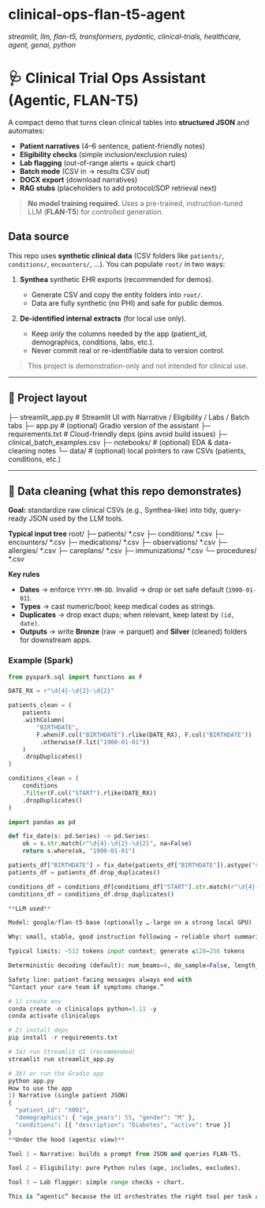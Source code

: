 # clinical-ops-flan-t5-agent
_streamlit, llm, flan-t5, transformers, pydantic, clinical-trials, healthcare, agent, genai, python_

# 🩺 Clinical Trial Ops Assistant (Agentic, FLAN-T5)

A compact demo that turns clean clinical tables into **structured JSON** and automates:

- **Patient narratives** (4–6 sentence, patient-friendly notes)
- **Eligibility checks** (simple inclusion/exclusion rules)
- **Lab flagging** (out-of-range alerts + quick chart)
- **Batch mode** (CSV in → results CSV out)
- **DOCX export** (download narratives)
- **RAG stubs** (placeholders to add protocol/SOP retrieval next)

> **No model training required.** Uses a pre-trained, instruction-tuned LLM (**FLAN-T5**) for controlled generation.
## Data source

This repo uses **synthetic clinical data** (CSV folders like `patients/`, `conditions/`, `encounters/`, …).
You can populate `root/` in two ways:

1) **Synthea** synthetic EHR exports (recommended for demos).  
   - Generate CSV and copy the entity folders into `root/`.
   - Data are fully synthetic (no PHI) and safe for public demos.

2) **De-identified internal extracts** (for local use only).  
   - Keep *only* the columns needed by the app (patient_id, demographics, conditions, labs, etc.).
   - Never commit real or re-identifiable data to version control.

> This project is demonstration-only and not intended for clinical use.

---

## 🧱 Project layout
├─ streamlit_app.py # Streamlit UI with Narrative / Eligibility / Labs / Batch tabs
├─ app.py # (optional) Gradio version of the assistant
├─ requirements.txt # Cloud-friendly deps (pins avoid build issues)
├─ clinical_batch_examples.csv
├─ notebooks/ # (optional) EDA & data-cleaning notes
└─ data/ # (optional) local pointers to raw CSVs (patients, conditions, etc.)

---

## 🧼 Data cleaning (what this repo demonstrates)

**Goal:** standardize raw clinical CSVs (e.g., Synthea-like) into tidy, query-ready JSON used by the LLM tools.

**Typical input tree**
root/
├─ patients/ *.csv
├─ conditions/ *.csv
├─ encounters/ *.csv
├─ medications/ *.csv
├─ observations/ *.csv
├─ allergies/ *.csv
├─ careplans/ *.csv
├─ immunizations/ *.csv
└─ procedures/ *.csv


**Key rules**
- **Dates** → enforce `YYYY-MM-DD`. Invalid → drop or set safe default (`1900-01-01`).
- **Types** → cast numeric/bool; keep medical codes as strings.
- **Duplicates** → drop exact dups; when relevant, keep latest by `(id, date)`.
- **Outputs** → write **Bronze** (raw → parquet) and **Silver** (cleaned) folders for downstream apps.

### Example (Spark)
```python
from pyspark.sql import functions as F

DATE_RX = r"\d{4}-\d{2}-\d{2}"

patients_clean = (
    patients
    .withColumn(
        "BIRTHDATE",
        F.when(F.col("BIRTHDATE").rlike(DATE_RX), F.col("BIRTHDATE"))
         .otherwise(F.lit("1900-01-01"))
    )
    .dropDuplicates()
)

conditions_clean = (
    conditions
    .filter(F.col("START").rlike(DATE_RX))
    .dropDuplicates()
)

import pandas as pd

def fix_date(s: pd.Series) -> pd.Series:
    ok = s.str.match(r"\d{4}-\d{2}-\d{2}", na=False)
    return s.where(ok, "1900-01-01")

patients_df["BIRTHDATE"] = fix_date(patients_df["BIRTHDATE"]).astype("string")
patients_df = patients_df.drop_duplicates()

conditions_df = conditions_df[conditions_df["START"].str.match(r"\d{4}-\d{2}-\d{2}", na=False)]
conditions_df = conditions_df.drop_duplicates()

**LLM used**

Model: google/flan-t5-base (optionally …-large on a strong local GPU)

Why: small, stable, good instruction following → reliable short summaries

Typical limits: ~512 tokens input context; generate ≤128–256 tokens

Deterministic decoding (default): num_beams=4, do_sample=False, length_penalty=0.9, no_repeat_ngram_size=3

Safety line: patient-facing messages always end with
“Contact your care team if symptoms change.”

# 1) create env
conda create -n clinicalops python=3.11 -y
conda activate clinicalops

# 2) install deps
pip install -r requirements.txt

# 3a) run Streamlit UI (recommended)
streamlit run streamlit_app.py

# 3b) or run the Gradio app
python app.py
How to use the app
1) Narrative (single patient JSON)
{
  "patient_id": "X001",
  "demographics": { "age_years": 55, "gender": "M" },
  "conditions": [{ "description": "Diabetes", "active": true }]
}
**Under the hood (agentic view)**

Tool 1 — Narrative: builds a prompt from JSON and queries FLAN-T5.

Tool 2 — Eligibility: pure Python rules (age, includes, excludes).

Tool 3 — Lab flagger: simple range checks + chart.

This is “agentic” because the UI orchestrates the right tool per task and enforces prompt discipline (no free-form model chatter).
